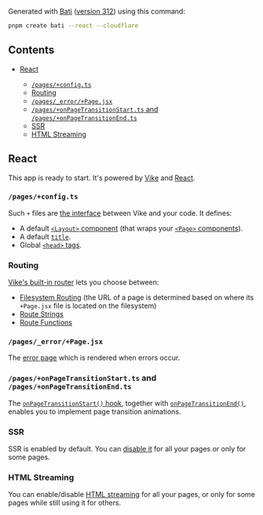 <!--bati:start section="document"-->

<!--bati:start section="intro"-->

Generated with [Bati](https://batijs.dev) ([version 312](https://www.npmjs.com/package/create-bati/v/0.0.312)) using this command:

```sh
pnpm create bati --react --cloudflare
```

<!--bati:start section="TOC"-->

## Contents

* [React](#react)

  * [`/pages/+config.ts`](#pagesconfigts)
  * [Routing](#routing)
  * [`/pages/_error/+Page.jsx`](#pages_errorpagejsx)
  * [`/pages/+onPageTransitionStart.ts` and `/pages/+onPageTransitionEnd.ts`](#pagesonpagetransitionstartts-and-pagesonpagetransitionendts)
  * [SSR](#ssr)
  * [HTML Streaming](#html-streaming)

<!--bati:end section="TOC"-->

<!--bati:end section="intro"-->

<!--bati:start section="features"-->

<!--bati:start category="UI Framework" flag="react"-->

## React

This app is ready to start. It's powered by [Vike](https://vike.dev) and [React](https://react.dev/learn).

### `/pages/+config.ts`

Such `+` files are [the interface](https://vike.dev/config) between Vike and your code. It defines:

* A default [`<Layout>` component](https://vike.dev/Layout) (that wraps your [`<Page>` components](https://vike.dev/Page)).
* A default [`title`](https://vike.dev/title).
* Global [`<head>` tags](https://vike.dev/head-tags).

### Routing

[Vike's built-in router](https://vike.dev/routing) lets you choose between:

* [Filesystem Routing](https://vike.dev/filesystem-routing) (the URL of a page is determined based on where its `+Page.jsx` file is located on the filesystem)
* [Route Strings](https://vike.dev/route-string)
* [Route Functions](https://vike.dev/route-function)

### `/pages/_error/+Page.jsx`

The [error page](https://vike.dev/error-page) which is rendered when errors occur.

### `/pages/+onPageTransitionStart.ts` and `/pages/+onPageTransitionEnd.ts`

The [`onPageTransitionStart()` hook](https://vike.dev/onPageTransitionStart), together with [`onPageTransitionEnd()`](https://vike.dev/onPageTransitionEnd), enables you to implement page transition animations.

### SSR

SSR is enabled by default. You can [disable it](https://vike.dev/ssr) for all your pages or only for some pages.

### HTML Streaming

You can enable/disable [HTML streaming](https://vike.dev/stream) for all your pages, or only for some pages while still using it for others.

<!--bati:end category="UI Framework" flag="react"-->

<!--bati:end section="features"-->

<!--bati:end section="document"-->
